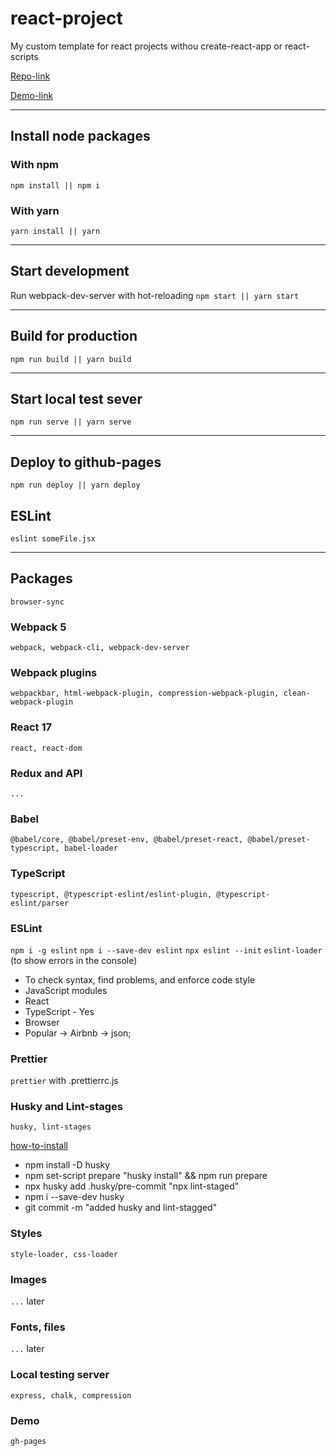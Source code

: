 # react-project
My custom template for react projects withou create-react-app or react-scripts

[Repo-link](https://github.com/EvgenyLeukhin/)

[Demo-link](http://evgenyleukhin.github.io/react-project/)
***
## Install node packages
### With npm 
```npm install || npm i```
### With yarn
```yarn install || yarn```
***
## Start development
Run webpack-dev-server with hot-reloading
```npm start || yarn start```
***
## Build for production
```npm run build || yarn build```
***
## Start local test sever
```npm run serve || yarn serve```
***
## Deploy to github-pages
```npm run deploy || yarn deploy```

## ESLint
```eslint someFile.jsx```
***
## Packages
```browser-sync```

### Webpack 5
```webpack, webpack-cli, webpack-dev-server```

### Webpack plugins
```webpackbar, html-webpack-plugin, compression-webpack-plugin, clean-webpack-plugin```

### React 17
```react, react-dom```

### Redux and API
```...```

### Babel
```@babel/core, @babel/preset-env, @babel/preset-react, @babel/preset-typescript, babel-loader```

### TypeScript
```typescript, @typescript-eslint/eslint-plugin, @typescript-eslint/parser```

### ESLint

```npm i -g eslint```
```npm i --save-dev eslint```
```npx eslint --init``` 
```eslint-loader``` (to show errors in the console) 

* To check syntax, find problems, and enforce code style 
* JavaScript modules 
* React 
* TypeScript - Yes 
* Browser 
* Popular -> Airbnb -> json;

### Prettier
```prettier``` with .prettierrc.js

### Husky and Lint-stages 
```husky, lint-stages```

[how-to-install](https://stackoverflow.com/questions/50048717/lint-staged-not-running-on-precommit)

* npm install -D husky
* npm set-script prepare "husky install" && npm run prepare
* npx husky add .husky/pre-commit "npx lint-staged"
* npm i --save-dev husky
* git commit -m "added husky and lint-stagged"

### Styles
```style-loader, css-loader```

### Images
```...``` later

### Fonts, files
```...``` later

### Local testing server
```express, chalk, compression```

### Demo
```gh-pages```